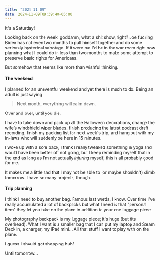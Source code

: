 ```yaml
---
title: "2024 11 09"
date: 2024-11-09T09:39:48-05:00
---
```


It's a Saturday!<!--more-->

Looking back on the week, goddamn, what a shit show, right? Joe fucking Biden
has not even two months to pull himself together and do some seriously
hysterical sabotage. If it were me I'd be in the war room right now planning
what I could do in less than two months to make some attempt to preserve basic
rights for Americans.

But somehow that seems like more than wishful thinking.

#### The weekend

I planned for an uneventful weekend and yet there is much to do. Being an adult
is just saying

> Next month, everything will calm down.

Over and over, until you die.

I have to take down and pack up all the Halloween decorations, change the wife's
windshield wiper blades, finish producing the latest podcast draft recording,
finish my packing list for next week's trip, and hang out with my in-laws who
will suddenly be here in 15 minutes.

I woke up with a sore back, I think I really tweaked something in yoga and would
have been better off not going, but I keep reminding myself that in the end as
long as I'm not actually *injuring* myself, this is all probably good for me.

It makes me a little sad that I may not be able to (or maybe shouldn't) climb
tomorrow. I have so many projects, though.

#### Trip planning

I think I need to buy another bag. Famous last words, I know. Over time I've
really accumulated a lot of backpacks but what I need is that "personal item"
they let you take on the plane in addition to your one luggage piece.

My photography backpack is my luggage piece; it's huge (but fits overhead). What
I want is a smaller bag that I can put my laptop and Steam Deck in, a charger,
my iPad mini... All that stuff I want to play with on the plane.

I guess I should get shopping huh?

Until tomorrow...
